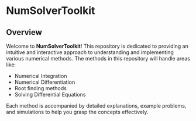 # NumSolverToolkit


## Overview


Welcome to **NumSolverToolkit**! This repository is dedicated to providing an intuitive and interactive approach to understanding and implementing various numerical methods. The methods in this repository will handle areas like:

- Numerical Integration
- Numerical Differentiation
- Root finding methods
- Solving Differential Equations

Each method is accompanied by detailed explanations, example problems, and simulations to help you grasp the concepts effectively.




